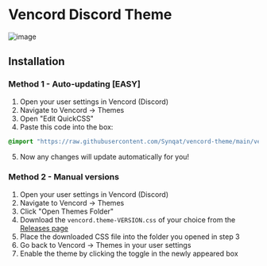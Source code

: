 # Vencord Discord Theme
![image](https://github.com/Synqat/vencord-theme/assets/29748817/998e357a-dd1b-4335-bdd0-ee6acb9f042c)

## Installation
### Method 1 - Auto-updating [EASY]
1. Open your user settings in Vencord (Discord)
2. Navigate to Vencord -> Themes
3. Open "Edit QuickCSS"
4. Paste this code into the box:
```css
@import "https://raw.githubusercontent.com/Synqat/vencord-theme/main/versions/latest.css";
```
5. Now any changes will update automatically for you!

### Method 2 - Manual versions
1. Open your user settings in Vencord (Discord)
2. Navigate to Vencord -> Themes
3. Click "Open Themes Folder"
4. Download the `vencord.theme-VERSION.css` of your choice from the [Releases page](https://github.com/Synqat/vencord-theme/releases)
5. Place the downloaded CSS file into the folder you opened in step 3
6. Go back to Vencord -> Themes in your user settings
7. Enable the theme by clicking the toggle in the newly appeared box